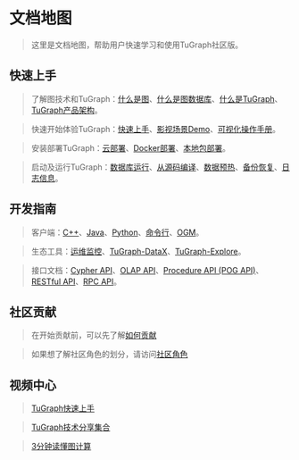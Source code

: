 # 文档地图

> 这里是文档地图，帮助用户快速学习和使用TuGraph社区版。

## 快速上手

> 了解图技术和TuGraph：[什么是图](./2.introduction/1.what-is-graph.md)、[什么是图数据库](./2.introduction/2.what-is-gdbms.md)、[什么是TuGraph](./2.introduction/3.what-is-tugraph.md)、[TuGraph产品架构](./2.introduction/5.architecture.md)。

> 快速开始体验TuGraph：[快速上手](./3.quick-start/1.preparation.md)、[影视场景Demo](./3.quick-start/2.demo/1.movie.md)、[可视化操作手册](./4.user-guide/1.tugraph-browser.md)。

> 安装部署TuGraph：[云部署](./5.developer-manual/1.installation/1.cloud-deployment.md)、[Docker部署](./5.developer-manual/1.installation/2.docker-deployment.md)、[本地包部署](./5.developer-manual/1.installation/3.local-package-deployment.md)。

> 启动及运行TuGraph：[数据库运行](./5.developer-manual/2.running/2.tugraph-running.md)、[从源码编译](./5.developer-manual/2.running/1.compile.md)、[数据预热](./5.developer-manual/3.server-tools/4.data-warmup.md)、[备份恢复](./5.developer-manual/3.server-tools/3.backup-and-restore.md)、[日志信息](./5.developer-manual/5.ecosystem-tools/4.log.md)。

## 开发指南

> 客户端：[C++](./5.developer-manual/4.client-tools/2.cpp-client.md)、[Java](./5.developer-manual/4.client-tools/3.java-client.md)、[Python](./5.developer-manual/4.client-tools/1.python-client.md)、[命令行](./5.developer-manual/4.client-tools/5.tugraph-cli.md)、[OGM](./5.developer-manual/4.client-tools/4.tugraph-ogm.md)。

> 生态工具：[运维监控](./5.developer-manual/5.ecosystem-tools/1.monitoring.md)、[TuGraph-DataX](./5.developer-manual/5.ecosystem-tools/2.tugraph-datax.md)、[TuGraph-Explore](./5.developer-manual/5.ecosystem-tools/3.tugraph-explorer.md)。

> 接口文档：[Cypher API](./5.developer-manual/6.interface/1.cypher.md)、[OLAP API](./5.developer-manual/6.interface/2.olap/1.tutorial.md)、[Procedure API (POG API)](./5.developer-manual/6.interface/3.procedure/1.procedure.md)、[RESTful API](./5.developer-manual/6.interface/4.protocol/1.restful-api.md)、[RPC API](./5.developer-manual/6.interface/4.protocol/2.rpc-api.md)。

## 社区贡献

> 在开始贡献前，可以先了解[如何贡献](./6.community-manual/1.contributing.md)

> 如果想了解社区角色的划分，请访问[社区角色](./6.community-manual/2.community-roles.md)

## 视频中心

> [TuGraph快速上手](https://space.bilibili.com/1196053065/channel/seriesdetail?sid=2593741)

> [TuGraph技术分享集合](https://space.bilibili.com/1196053065/channel/seriesdetail?sid=3009777)

> [3分钟读懂图计算](https://www.bilibili.com/video/BV15U4y1r7AW/)
